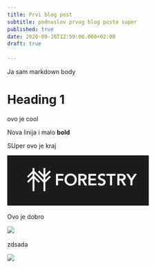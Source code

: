 ```yaml
---
title: Prvi blog post
subtitle: podnaslov prvog blog posta super
published: true
date: 2020-09-16T12:59:00.000+02:00
draft: true

---
```

Ja sam markdown body

# Heading 1

ovo je cool

Nova linija i malo **bold**

SUper ovo je kraj

![](/uploads/screenshot-2020-09-30-at-08-01-05.png)

Ovo je dobro

![](/uploads/bla/screenshot-2020-09-30-at-08-04-37.png)

zdsada

![](/uploads/bla/screenshot-2020-09-30-at-08-07-08.png)